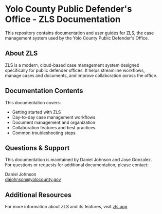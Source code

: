 # Yolo County Public Defender's Office - ZLS Documentation

This repository contains documentation and user guides for ZLS, the case management system used by the Yolo County Public Defender's Office.

## About ZLS

ZLS is a modern, cloud-based case management system designed specifically for public defender offices. It helps streamline workflows, manage cases and documents, and improve collaboration across the office.

## Documentation Contents

This documentation covers:

- Getting started with ZLS
- Day-to-day case management workflows
- Document management and organization
- Collaboration features and best practices
- Common troubleshooting steps

## Questions & Support

This documentation is maintained by Daniel Johnson and Jose Gonzalez. For questions or requests for additional documentation, please contact:

Daniel Johnson  
dajohnson@yolocounty.gov

## Additional Resources

For more information about ZLS and its features, visit [zls.app](https://zls.app/)
